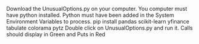 Download the UnusualOptions.py on your computer.
You computer must have python installed.
Python must have been added in the System Environment Variables to process.
pip install pandas scikit-learn yfinance tabulate colorama pytz
Double click on UnusualOptions.py and run it.
Calls should display in Green and Puts in Red
